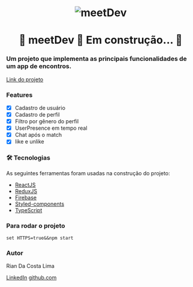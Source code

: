 <h1 align="center">
  <img alt="meetDev" title="meetDev" src="https://i.ibb.co/q0TvDkT/meet-Dev-Homepage.jpg" />
</h1>

<h1 align="center"> 
	🚧  meetDev 🚀 Em construção...  🚧
</h1>

### Um projeto que implementa as principais funcionalidades de um app de encontros.

[Link do projeto](https://meetdev.onrender.com/)

### Features

- [x] Cadastro de usuário
- [x] Cadastro de perfil
- [x] Filtro por gênero do perfil
- [x] UserPresence em tempo real
- [x] Chat após o match
- [x] like e unlike  

### 🛠 Tecnologias

As seguintes ferramentas foram usadas na construção do projeto:

- [ReactJS](https://pt-br.reactjs.org/)
- [ReduxJS](https://redux.js.org/)
- [Firebase](https://firebase.google.com)
- [Styled-components](https://styled-components.com/)
- [TypeScript](https://www.typescriptlang.org/)

### Para rodar o projeto

`set HTTPS=true&&npm start`

### Autor

Rian Da Costa Lima

[LinkedIn](https://www.linkedin.com/in/rian-lima-558799227/)
[github.com](https://github.com/RianLima29/)
